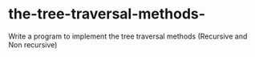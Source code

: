 # the-tree-traversal-methods-
Write a program to implement the tree traversal methods (Recursive and Non recursive)
